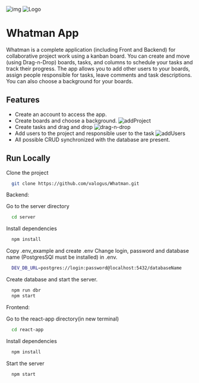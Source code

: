 ![img](https://i.yapx.ru/VaNa0.png)
![Logo](https://i.yapx.ru/VaNa0.png)

# Whatman App

Whatman is a complete application (including Front and Backend) for collaborative project work using a kanban board. You can create and move (using Drag-n-Drop) boards, tasks, and columns to schedule your tasks and track their progress.  The app allows you to add other users to your boards, assign people responsible for tasks, leave comments and task descriptions. You can also choose a background for your boards.

## Features

- Create an account to access the app.
- Create boards and choose a background.
![addProject](https://i.ibb.co/GcKC0Xg/add-Project.gif)
- Create tasks and drag and drop
![drag-n-drop](https://i.ibb.co/qkdXWns/drag-n-drop.gif)
- Add users to the project and responsible user to the task
![addUsers](https://i.ibb.co/BBG9rMm/addUsers.gif)
- All possible CRUD  synchronized with the database are present.



## Run Locally

Clone the project

```bash
  git clone https://github.com/valogus/Whatman.git
```
Backend:

Go to the server directory

```bash
  cd server
```

Install dependencies

```bash
  npm install
```


Copy .env_example and create .env
Change login, password and database name (PostgresSQl must be installed) in .env.
```bash
  DEV_DB_URL=postgres://login:password@localhost:5432/databaseName
```

Create database and start the server.

```bash
  npm run dbr
  npm start
```

Frontend:

Go to the react-app directory(in new terminal)

```bash
  cd react-app
```

Install dependencies

```bash
  npm install
```

Start the server
```bash
  npm start
```

